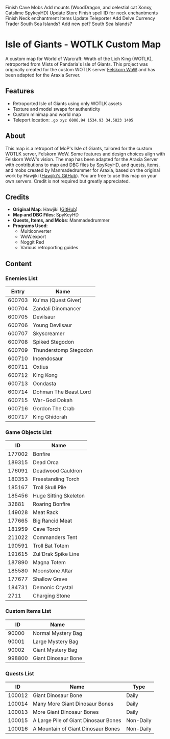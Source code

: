 


Finish Cave Mobs
Add mounts (WoodDragon, and celestial cat  Xonxy, Catslime SpykeyHD)
Update Store
Finish spell ID for neck enchantments
Finish Neck enchantment Items
Update Teleporter
Add Delve Currency Trader
South Sea Islands?
Add new pet?
South Sea Islands?



# Isle of Giants - WOTLK Custom Map

A custom map for World of Warcraft: Wrath of the Lich King (WOTLK), retroported from Mists of Pandaria's Isle of Giants. This project was originally created for the custom WOTLK server [Felskorn WoW](https://felskorn.com/) and has been adapted for the Araxia Server.

## Features
- Retroported Isle of Giants using only WOTLK assets
- Texture and model swaps for authenticity
- Custom minimap and world map
- Teleport location: `.go xyz 6006.94 1534.93 34.5823 1405`

## About
This map is a retroport of MoP's Isle of Giants, tailored for the custom WOTLK server, Felskorn WoW. Some features and design choices align with Felskorn WoW's vision. The map has been adapted for the Araxia Server with contributions to map and DBC files by SpyKeyHD, and quests, items, and mobs created by Manmadedrummer for Araxia, based on the original work by Hawjiki ([Hawjiki's GitHub](https://github.com/Hawjiki/Island-Project/)). You are free to use this map on your own servers. Credit is not required but greatly appreciated.

## Credits
- **Original Map**: Hawjiki ([GitHub](https://github.com/Hawjiki/Island-Project/))
- **Map and DBC Files**: SpyKeyHD
- **Quests, Items, and Mobs**: Manmadedrummer
- **Programs Used**:
  - Multiconverter
  - WoW.export
  - Noggit Red
  - Various retroporting guides

## Content
### Enemies List
| Entry  | Name                     |
|--------|--------------------------|
| 600703 | Ku'ma (Quest Giver)      |
| 600704 | Zandali Dinomancer       |
| 600705 | Devilsaur                |
| 600706 | Young Devilsaur          |
| 600707 | Skyscreamer              |
| 600708 | Spiked Stegodon          |
| 600709 | Thunderstomp Stegodon    |
| 600710 | Incendosaur              |
| 600711 | Oxtius                   |
| 600712 | King Kong                |
| 600713 | Oondasta                 |
| 600714 | Dohman The Beast Lord    |
| 600715 | War-God Dokah            |
| 600716 | Gordon The Crab          |
| 600717 | King Ghidorah            |

### Game Objects List
| ID     | Name                     |
|--------|--------------------------|
| 177002 | Bonfire                  |
| 189315 | Dead Orca                |
| 176091 | Deadwood Cauldron        |
| 180353 | Freestanding Torch       |
| 185167 | Troll Skull Pile         |
| 185456 | Huge Sitting Skeleton    |
| 32881  | Roaring Bonfire          |
| 149028 | Meat Rack                |
| 177665 | Big Rancid Meat          |
| 181959 | Cave Torch               |
| 211022 | Commanders Tent          |
| 190591 | Troll Bat Totem          |
| 191615 | Zul'Drak Spike Line      |
| 187890 | Magna Totem              |
| 185580 | Moonstone Altar          |
| 177677 | Shallow Grave            |
| 184731 | Demonic Crystal          |
| 2711   | Charging Stone           |

### Custom Items List
| ID     | Name                     |
|--------|--------------------------|
| 90000  | Normal Mystery Bag       |
| 90001  | Large Mystery Bag        |
| 90002  | Giant Mystery Bag        |
| 998800 | Giant Dinosaur Bone      |

### Quests List
| ID     | Name                              | Type       |
|--------|-----------------------------------|------------|
| 100012 | Giant Dinosaur Bone               | Daily      |
| 100014 | Many More Giant Dinosaur Bones    | Daily      |
| 100013 | More Giant Dinosaur Bones         | Daily      |
| 100015 | A Large Pile of Giant Dinosaur Bones | Non-Daily |
| 100016 | A Mountain of Giant Dinosaur Bones | Non-Daily |
